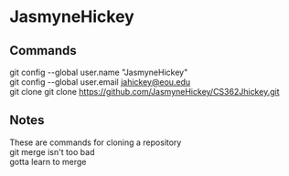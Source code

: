 # JasmyneHickey
## Commands
git config --global user.name "JasmyneHickey"<br />
git config --global user.email jahickey@eou.edu<br />
git clone git clone https://github.com/JasmyneHickey/CS362Jhickey.git<br />
## Notes
These are commands for cloning a repository<br />
git merge isn't too bad<br />
gotta learn to merge<br />
